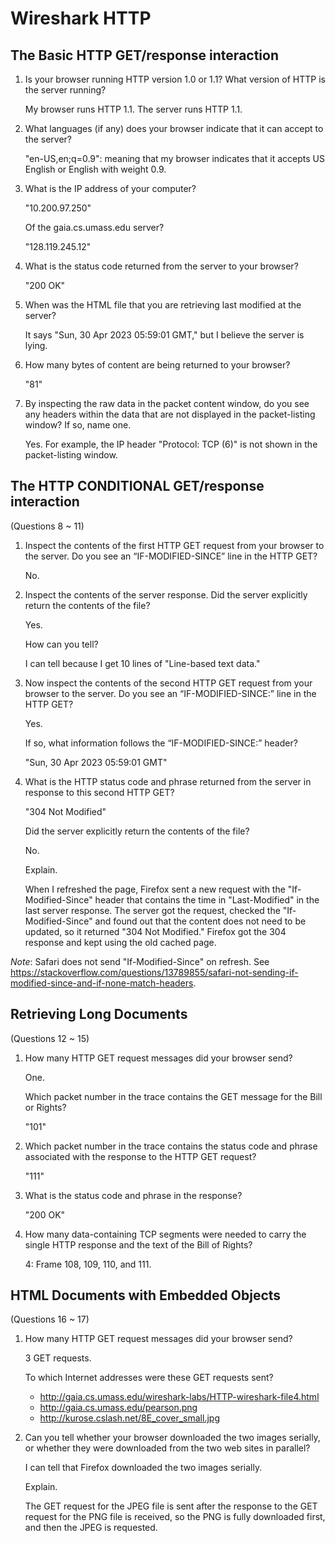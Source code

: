 # Wireshark HTTP

## The Basic HTTP GET/response interaction

1. Is your browser running HTTP version 1.0 or 1.1?
    What version of HTTP is the server running?

    My browser runs HTTP 1.1.
    The server runs HTTP 1.1.
1. What languages (if any) does your browser indicate that it can accept to the
    server?

    "en-US,en;q=0.9": meaning that my browser indicates that it accepts US
    English or English with weight 0.9.
1. What is the IP address of your computer?

    "10.200.97.250"

    Of the gaia.cs.umass.edu server?

    "128.119.245.12"
1. What is the status code returned from the server to your browser?

    "200 OK"
1. When was the HTML file that you are retrieving last modified at the server?

    It says "Sun, 30 Apr 2023 05:59:01 GMT," but I believe the server is lying.
1. How many bytes of content are being returned to your browser?

    "81"
1. By inspecting the raw data in the packet content window,
    do you see any headers within the data that are not displayed in the
    packet-listing window?
    If so, name one.

    Yes. For example, the IP header "Protocol: TCP (6)" is not shown in the
    packet-listing window.

## The HTTP CONDITIONAL GET/response interaction

(Questions 8 ~ 11)

1. Inspect the contents of the first HTTP GET request from your browser to the
    server.
    Do you see an “IF-MODIFIED-SINCE” line in the HTTP GET?

    No.
1. Inspect the contents of the server response.
    Did the server explicitly return the contents of the file?

    Yes.

    How can you tell?

    I can tell because I get 10 lines of "Line-based text data."
1. Now inspect the contents of the second HTTP GET request from your browser to
    the server.
    Do you see an “IF-MODIFIED-SINCE:” line in the HTTP GET?

    Yes.

    If so, what information follows the “IF-MODIFIED-SINCE:” header?

    "Sun, 30 Apr 2023 05:59:01 GMT"
1. What is the HTTP status code and phrase returned from the server in response
    to this second HTTP GET?

    "304 Not Modified"

    Did the server explicitly return the contents of the file?

    No.

    Explain.

    When I refreshed the page, Firefox sent a new request with the
    "If-Modified-Since" header that contains the time in "Last-Modified" in the
    last server response.
    The server got the request, checked the "If-Modified-Since" and found out
    that the content does not need to be updated,
    so it returned "304 Not Modified."
    Firefox got the 304 response and kept using the old cached page.

*Note*: Safari does not send "If-Modified-Since" on refresh.
See <https://stackoverflow.com/questions/13789855/safari-not-sending-if-modified-since-and-if-none-match-headers>.

## Retrieving Long Documents

(Questions 12 ~ 15)

1. How many HTTP GET request messages did your browser send?

    One.

    Which packet number in the trace contains the GET message for the Bill or
    Rights?

    "101"
1. Which packet number in the trace contains the status code and phrase
    associated with the response to the HTTP GET request?

    "111"
1. What is the status code and phrase in the response?

    "200 OK"
1. How many data-containing TCP segments were needed to carry the single HTTP
    response and the text of the Bill of Rights?

    4: Frame 108, 109, 110, and 111.

## HTML Documents with Embedded Objects

(Questions 16 ~ 17)

1. How many HTTP GET request messages did your browser send?

    3 GET requests.

    To which Internet addresses were these GET requests sent?
    - <http://gaia.cs.umass.edu/wireshark-labs/HTTP-wireshark-file4.html>
    - <http://gaia.cs.umass.edu/pearson.png>
    - <http://kurose.cslash.net/8E_cover_small.jpg>
1. Can you tell whether your browser downloaded the two images serially,
    or whether they were downloaded from the two web sites in parallel?

    I can tell that Firefox downloaded the two images serially.

    Explain.

    The GET request for the JPEG file is sent after the response to the GET
    request for the PNG file is received,
    so the PNG is fully downloaded first, and then the JPEG is requested.
